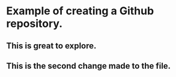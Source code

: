 # Example of creating a Github repository.
## This is great to explore.
## This is the second change made to the file. 
